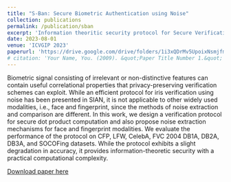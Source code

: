 ```yaml
---
title: "S-Ban: Secure Biometric Authentication using Noise"
collection: publications
permalink: /publication/sban
excerpt: 'Information theoritic security protocol for Secure Verification of fingerprint and face modalities using Noise signals'
date: 2023-08-01
venue: 'ICVGIP 2023'
paperurl: 'https://drive.google.com/drive/folders/1i3xQDrMv5UpoixNsmjfm2gNzxM3PWgHe?usp=drive_link'
# citation: 'Your Name, You. (2009). &quot;Paper Title Number 1.&quot; <i>Journal 1</i>. 1(1).'
---
```

Biometric signal consisting of irrelevant or non-distinctive features
can contain useful correlational properties that privacy-preserving
verification schemes can exploit. While an efficient protocol for iris
verification using noise has been presented in SIAN, it is not applicable
to other widely used modalities, i.e., face and fingerprint, since
the methods of noise extraction and comparison are different. In
this work, we design a verification protocol for secure dot product
computation and also propose noise extraction mechanisms for
face and fingerprint modalities. We evaluate the performance of
the protocol on CFP, LFW, CelebA, FVC 2004 DB1A, DB2A, DB3A, and SOCOFing datasets. While the protocol exhibits a slight degradation in accuracy, it provides information-theoretic security with a practical computational complexity.

[Download paper here](https://drive.google.com/drive/folders/1i3xQDrMv5UpoixNsmjfm2gNzxM3PWgHe?usp=drive_link)
<!-- 
Recommended citation: Your Name, You. (2009). "Paper Title Number 1." <i>Journal 1</i>. 1(1). -->